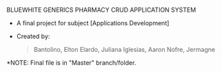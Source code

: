 BLUEWHITE GENERICS PHARMACY CRUD APPLICATION SYSTEM
- A final project for subject [Applications Development]

- Created by:
  >Bantolino, Elton
  >Elardo, Juliana
  >Iglesias, Aaron
  >Nofre, Jermagne

*NOTE: Final file is in "Master" branch/folder.
